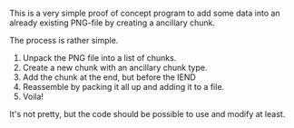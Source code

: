 This is a very simple proof of concept program to add some data into an already existing PNG-file by creating a ancillary chunk.

The process is rather simple.
1. Unpack the PNG file into a list of chunks.
2. Create a new chunk with an ancillary chunk type.
3. Add the chunk at the end, but before the IEND
4. Reassemble by packing it all up and adding it to a file.
5. Voila!

It's not pretty, but the code should be possible to use and modify at least.